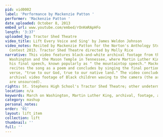 ```yaml
---
pid: vid0002
label: 'Performance by Mackenzie Patton '
performer: 'Mackenzie Patton '
date_uploaded: October 8, 2013
embed_url: www.youtube.com/embed/rOnKmRApHFo
length: '3:37'
uploaded_by: Tractor Shed Theatre
video_title: Lift Every Voice and Sing' by James Weldon Johnson
video_notes: Recited by Mackenzie Patton for the Norton's Anthology Student Recitation
  Contest 2013. Tractor Shed Theatre directed by Molly Rice
narrative: This video features black-and-white archival footage from the March on
  Washington and the Mason Temple in Tennessee, where Martin Luther King delivered
  his final speech, known popularly as " the mountaintop speech." Mackenzie Patton
  recites the song as a poem and concludes by singing the final portion of the last
  verse, "true to our God, true to our native land." The video concludes with additional
  archival video footage of Black children waving to the camera (the archival materials
  are unsourced).
rights: St. Stephens High School's Tractor Shed Theatre; other undetermined
location: n/a
keywords: March on Washington, Martin Luther King, archival, footage, archive
category: mashup
personal_notes: 
order: '01'
layout: lift_item
collection: lift
thumbnail: ''
full: ''
---
```

